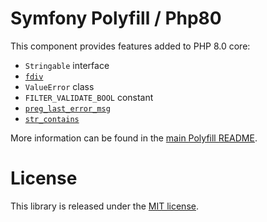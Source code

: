 Symfony Polyfill / Php80
========================

This component provides features added to PHP 8.0 core:

- `Stringable` interface
- [`fdiv`](https://php.net/fdiv)
- `ValueError` class
- `FILTER_VALIDATE_BOOL` constant
- [`preg_last_error_msg`](https://php.net/preg_last_error_msg)
- [`str_contains`](https://php.net/str_contains)

More information can be found in the
[main Polyfill README](https://github.com/symfony/polyfill/blob/master/README.md).

License
=======

This library is released under the [MIT license](LICENSE).
